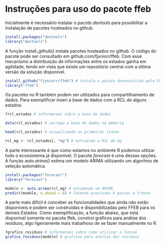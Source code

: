 # Instruções para uso do pacote ffeb

Inicialmente é necessário instalar o pacote *devtools* para possibilitar a instalação de pacotes hosteados no github.

```r
install.packages("devtools")
library("devtools")
```

A função install_github() instala pacotes hosteados no github. O código do pacote pode ser consultado em github.com/fjuniorr/ffeb. Com esse mecanismo a distribuição de informações entre os estados ganha em agilidade, tendo em vista que existe um repositório central com a última versão da solução disponível.

```r
install_github("fjuniorr/ffeb") # instala o pacote desenvolvido pelo FFEB
library("ffeb")
```

Os pacotes no R também podem ser utilizados para compartilhamento de dados. Para exemplificar inseri a base de dados com a RCL de alguns estados. 

```r
?rcl_estados # informacoes sobre a base de dados

data(rcl_estados) # carrega a base de dados na memória

head(rcl_estados) # visualizando as primeiras linhas

rcl_mg <- rcl_estados[, "mg"] # extraindo a RCL de mg
```

A parte interessante é que como estamos no ambiente R podemos utilizar todo o ecossistema já disponível. O pacote *forecast* é uma dessas opções. A função *auto.arima()* estima um modelo ARIMA utilizando um algoritmo de seleção automática.

```r
install.packages("forecast")
library("forecast")

modelo <- auto.arima(rcl_mg) # estimando um ARIMA
predict(modelo, n.ahead = 6) # fazendo previsoes 6 passos a frente
```

A parte mais difícil é conceber as funcionalidades que ainda não estão disponíveis e podem ser construídas e disponibilizadas pelo FFEB para os demais Estados. Como exemplificação, a função abaixo, que está disponível somente no pacote ffeb, constroi gráficos para análise dos resíduos, algo ligeiramente mais trabalhoso de se fazer manualmente no R.

```r
?grafico_residuos # informacoes sobre como utilizar a funcao
grafico_residuos(modelo) # graficos para analise dos residuos
```
